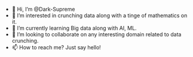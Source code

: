 - 👋 Hi, I’m @Dark-Supreme
- 👀 I’m interested in crunching data along with a tinge of mathematics on it.
- 🌱 I’m currently learning Big data along with AI, ML.
- 💞️ I’m looking to collaborate on any interesting domain related to data crunching.
- 📫 How to reach me? Just say hello!

<!---
Dark-Supreme/Dark-Supreme is a ✨ special ✨ repository because its `README.md` (this file) appears on your GitHub profile.
You can click the Preview link to take a look at your changes.
--->
